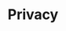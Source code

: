 ---
title: Privacy
descripton: "Tutorials on the topic of Privacy"
menu:
  sidebar:
    name: Privacy
    identifier: privacy
    weight: 200
tags: ["pihole", "linux", "video", "privacy"]
categories: ["Tutorials", "Video", "Privacy"]
---